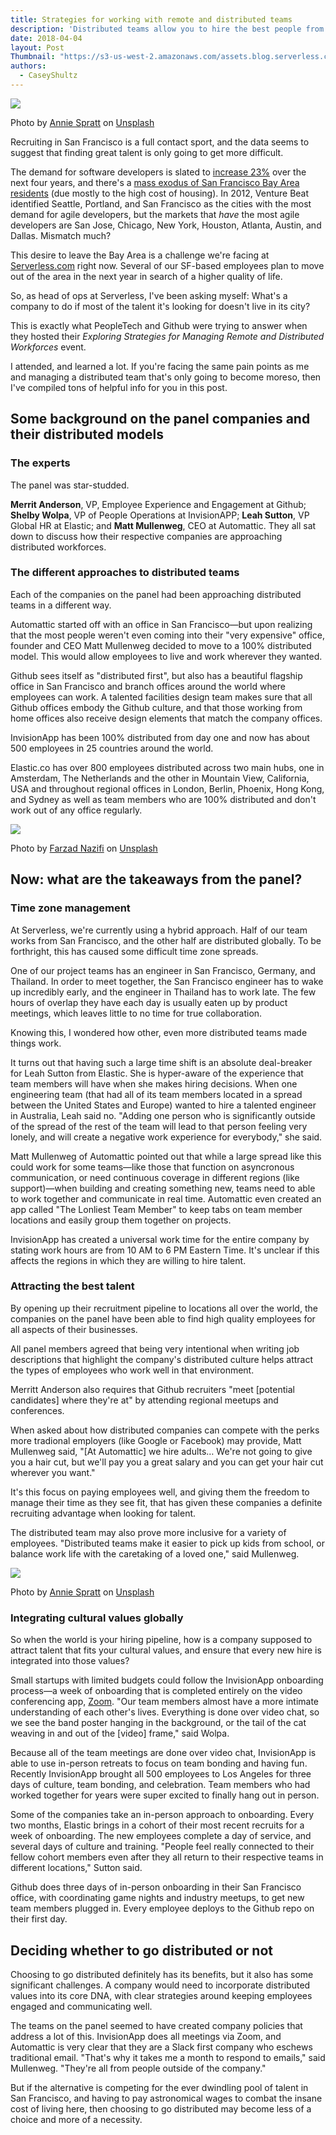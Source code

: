 ```yaml
---
title: Strategies for working with remote and distributed teams
description: 'Distributed teams allow you to hire the best people from over the world. Here are some lessons learned, and how-tos, for doing them right.'
date: 2018-04-04
layout: Post
Thumbnail: "https://s3-us-west-2.amazonaws.com/assets.blog.serverless.com/Casey's+Blog+Posts/remote-worker-thumb.jpg"
authors:
  - CaseyShultz
---
```


<image src="https://s3-us-west-2.amazonaws.com/assets.blog.serverless.com/Casey's+Blog+Posts/remote-worker-small.jpg">

Photo by [Annie Spratt](https://unsplash.com/photos/g9KFpAfQ5bc?utm_source=unsplash&utm_medium=referral&utm_content=creditCopyText) on [Unsplash](https://unsplash.com/)

Recruiting in San Francisco is a full contact sport, and the data seems to suggest that finding great talent is only going to get more difficult. 

The demand for software developers is slated to [increase 23%](https://www.bls.gov/ooh/computer-and-information-technology/software-developers.htm) over the next four years, and there's a [mass exodus of San Francisco Bay Area residents](http://sanfrancisco.cbslocal.com/2018/02/08/san-francisco-bay-area-mass-exodus-residents/) (due mostly to the high cost of housing). In 2012, Venture Beat identified Seattle, Portland, and San Francisco as the cities with the most demand for agile developers, but the markets that *have* the most agile developers are San Jose, Chicago, New York, Houston, Atlanta, Austin, and Dallas. Mismatch much?

This desire to leave the Bay Area is a challenge we're facing at [Serverless.com](https://serverless.com/) right now. Several of our SF-based employees plan to move out of the area in the next year in search of a higher quality of life.

So, as head of ops at Serverless, I've been asking myself: What's a company to do if most of the talent it's looking for doesn't live in its city?

This is exactly what PeopleTech and Github were trying to answer when they hosted their *Exploring Strategies for Managing Remote and Distributed Workforces* event.

I attended, and learned a lot. If you're facing the same pain points as me and managing a distributed team that's only going to become moreso, then I've compiled tons of helpful info for you in this post.

## Some background on the panel companies and their distributed models

### The experts

The panel was star-studded.

**Merrit Anderson**, VP, Employee Experience and Engagement at Github; **Shelby Wolpa**, VP of People Operations at InvisionAPP; **Leah Sutton**, VP Global HR at Elastic; and **Matt Mullenweg**, CEO at Automattic. They all sat down to discuss how their respective companies are approaching distributed workforces.

### The different approaches to distributed teams

Each of the companies on the panel had been approaching distributed teams in a different way.

Automattic started off with an office in San Francisco—but upon realizing that the most people weren't even coming into their "very expensive" office, founder and CEO Matt Mullenweg decided to move to a 100% distributed model. This would allow employees to live and work wherever they wanted.

Github sees itself as "distributed first", but also has a beautiful flagship office in San Francisco and branch offices around the world where employees can work. A talented facilities design team makes sure that all Github offices embody the Github culture, and that those working from home offices also receive design elements that match the company offices. 

InvisionApp has been 100% distributed from day one and now has about 500 employees in 25 countries around the world.

Elastic.co has over 800 employees distributed across two main hubs, one in Amsterdam, The Netherlands and the other in Mountain View, California, USA and throughout regional offices in London, Berlin, Phoenix, Hong Kong, and Sydney as well as team members who are 100% distributed and don't work out of any office regularly.

<image src="https://s3-us-west-2.amazonaws.com/assets.blog.serverless.com/Casey's+Blog+Posts/computer-with-code.jpg">
  
Photo by [Farzad Nazifi](https://unsplash.com/photos/p-xSl33Wxyc?utm_source=unsplash&utm_medium=referral&utm_content=creditCopyText) on [Unsplash](https://unsplash.com/)                                                                              

## Now: what are the takeaways from the panel?

### Time zone management

At Serverless, we're currently using a hybrid approach. Half of our team works from San Francisco, and the other half are distributed globally. To be forthright, this has caused some difficult time zone spreads.

One of our project teams has an engineer in San Francisco, Germany, and Thailand. In order to meet together, the San Francisco engineer has to wake up incredibly early, and the engineer in Thailand has to work late. The few hours of overlap they have each day is usually eaten up by product meetings, which leaves little to no time for true collaboration.

Knowing this, I wondered how other, even more distributed teams made things work.

It turns out that having such a large time shift is an absolute deal-breaker for Leah Sutton from Elastic. She is hyper-aware of the experience that team members will have when she makes hiring decisions. When one engineering team (that had all of its team members located in a spread between the United States and Europe) wanted to hire a talented engineer in Australia, Leah said no. "Adding one person who is significantly outside of the spread of the rest of the team will lead to that person feeling very lonely, and will create a negative work experience for everybody," she said. 

Matt Mullenweg of Automattic pointed out that while a large spread like this could work for some teams—like those that function on asyncronous communication, or need continuous coverage in different regions (like support)—when building and creating something new, teams need to able to work together and communicate in real time. Automattic even created an app called "The Lonliest Team Member" to keep tabs on team member locations and easily group them together on projects. 

InvisionApp has created a universal work time for the entire company by stating work hours are from 10 AM to 6 PM Eastern Time. It's unclear if this affects the regions in which they are willing to hire talent.

### Attracting the best talent

By opening up their recruitment pipeline to locations all over the world, the companies on the panel have been able to find high quality employees for all aspects of their businesses. 

All panel members agreed that being very intentional when writing job descriptions that highlight the company's distributed culture helps attract the types of employees who work well in that environment. 

Merritt Anderson also requires that Github recruiters "meet [potential candidates] where they're at" by attending regional meetups and conferences.

When asked about how distributed companies can compete with the perks more tradional employers (like Google or Facebook) may provide, Matt Mullenweg said, "[At Automattic] we hire adults… We're not going to give you a hair cut, but we'll pay you a great salary and you can get your hair cut wherever you want." 

It's this focus on paying employees well, and giving them the freedom to manage their time as they see fit, that has given these companies a definite recruiting advantage when looking for talent.

The distributed team may also prove more inclusive for a variety of employees. "Distributed teams make it easier to pick up kids from school, or balance work life with the caretaking of a loved one," said Mullenweg.

<image src="https://s3-us-west-2.amazonaws.com/assets.blog.serverless.com/Casey's+Blog+Posts/team-working-at-table.jpg">
 
 Photo by [Annie Spratt](https://unsplash.com/photos/hCb3lIB8L8E?utm_source=unsplash&utm_medium=referral&utm_content=creditCopyText) on [Unsplash](https://unsplash.com/)

### Integrating cultural values globally

So when the world is your hiring pipeline, how is a company supposed to attract talent that fits your cultural values, and ensure that every new hire is integrated into those values? 

Small startups with limited budgets could follow the InvisionApp onboarding process—a week of onboarding that is completed entirely on the video conferencing app, [Zoom](https://zoom.us/). "Our team members almost have a more intimate understanding of each other's lives. Everything is done over video chat, so we see the band poster hanging in the background, or the tail of the cat weaving in and out of the [video] frame," said Wolpa.

Because all of the team meetings are done over video chat, InvisionApp is able to use in-person retreats to focus on team bonding and having fun. Recently InvisionApp brought all 500 employees to Los Angeles for three days of culture, team bonding, and celebration. Team members who had worked together for years were super excited to finally hang out in person.

Some of the companies take an in-person approach to onboarding. Every two months, Elastic brings in a cohort of their most recent recruits for a week of onboarding. The new employees complete a day of service, and several days of culture and training. "People feel really connected to their fellow cohort members even after they all return to their respective teams in different locations," Sutton said.

Github does three days of in-person onboarding in their San Francisco office, with coordinating game nights and industry meetups, to get new team members plugged in. Every employee deploys to the Github repo on their first day. 

## Deciding whether to go distributed or not

Choosing to go distributed definitely has its benefits, but it also has some significant challenges. A company would need to incorporate distributed values into its core DNA, with clear strategies around keeping employees engaged and communicating well.

The teams on the panel seemed to have created company policies that address a lot of this. InvisionApp does all meetings via Zoom, and Automattic is very clear that they are a Slack first company who eschews traditional email. "That's why it takes me a month to respond to emails," said Mullenweg. "They're all from people outside of the company."

But if the alternative is competing for the ever dwindling pool of talent in San Francisco, and having to pay astronomical wages to combat the insane cost of living here, then choosing to go distributed may become less of a choice and more of a necessity.
